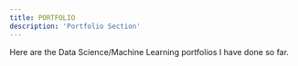 ```yaml
---
title: PORTFOLIO
description: 'Portfolio Section'
---
```


Here are the Data Science/Machine Learning portfolios I have done so far. 